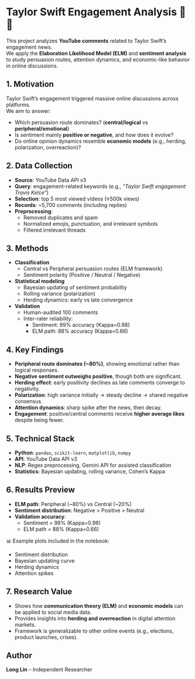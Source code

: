 # Taylor Swift Engagement Analysis 🎤💍  

This project analyzes **YouTube comments** related to Taylor Swift’s engagement news.  
We apply the **Elaboration Likelihood Model (ELM)** and **sentiment analysis** to study persuasion routes, attention dynamics, and economic-like behavior in online discussions.  


## 1. Motivation  
Taylor Swift’s engagement triggered massive online discussions across platforms.  
We aim to answer:  
- Which persuasion route dominates? (**central/logical** vs **peripheral/emotional**)  
- Is sentiment mainly **positive or negative**, and how does it evolve?  
- Do online opinion dynamics resemble **economic models** (e.g., herding, polarization, overreaction)?  


## 2. Data Collection  
- **Source**: YouTube Data API v3  
- **Query**: engagement-related keywords (e.g., *“Taylor Swift engagement Travis Kelce”*)  
- **Selection**: top 5 most viewed videos (≥500k views)  
- **Records**: ~5,700 comments (including replies)  
- **Preprocessing**:  
  - Removed duplicates and spam  
  - Normalized emojis, punctuation, and irrelevant symbols  
  - Filtered irrelevant threads  


## 3. Methods  
- **Classification**  
  - Central vs Peripheral persuasion routes (ELM framework)  
  - Sentiment polarity (Positive / Neutral / Negative)  
- **Statistical modeling**  
  - Bayesian updating of sentiment probability  
  - Rolling variance (polarization)  
  - Herding dynamics: early vs late convergence  
- **Validation**  
  - Human-audited 100 comments  
  - Inter-rater reliability:  
    - Sentiment: 99% accuracy (Kappa=0.98)  
    - ELM path: 88% accuracy (Kappa=0.66)  


## 4. Key Findings  
- **Peripheral route dominates (~80%)**, showing emotional rather than logical responses.  
- **Negative sentiment outweighs positive**, though both are significant.  
- **Herding effect**: early positivity declines as late comments converge to negativity.  
- **Polarization**: high variance initially → steady decline → shared negative consensus.  
- **Attention dynamics**: sharp spike after the news, then decay.  
- **Engagement**: positive/central comments receive **higher average likes** despite being fewer.  


## 5. Technical Stack  
- **Python**: `pandas`, `scikit-learn`, `matplotlib`, `numpy`  
- **API**: YouTube Data API v3  
- **NLP**: Regex preprocessing, Gemini API for assisted classification  
- **Statistics**: Bayesian updating, rolling variance, Cohen’s Kappa  


## 6. Results Preview  
- **ELM path**: Peripheral (~80%) vs Central (~20%)  
- **Sentiment distribution**: Negative > Positive > Neutral  
- **Validation accuracy**:  
  - Sentiment = 99% (Kappa=0.98)  
  - ELM path = 88% (Kappa=0.66)  

📊 Example plots included in the notebook:  
- Sentiment distribution  
- Bayesian updating curve  
- Herding dynamics  
- Attention spikes  


## 7. Research Value  
- Shows how **communication theory (ELM)** and **economic models** can be applied to social media data.  
- Provides insights into **herding and overreaction** in digital attention markets.  
- Framework is generalizable to other online events (e.g., elections, product launches, crises).  



## Author  
**Long Lin** – Independent Researcher  
